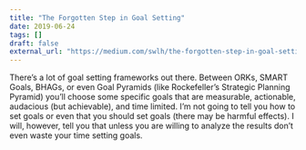 ```yaml
---
title: "The Forgotten Step in Goal Setting"
date: 2019-06-24
tags: []
draft: false
external_url: "https://medium.com/swlh/the-forgotten-step-in-goal-setting-8d4ef0fa6ec7"
---
```


There’s a lot of goal setting frameworks out there. Between ORKs, SMART Goals, BHAGs, or even Goal Pyramids (like Rockefeller’s Strategic Planning Pyramid) you’ll choose some specific goals that are measurable, actionable, audacious (but achievable), and time limited. I’m not going to tell you how to set goals or even that you should set goals (there may be harmful effects). I will, however, tell you that unless you are willing to analyze the results don’t even waste your time setting goals.